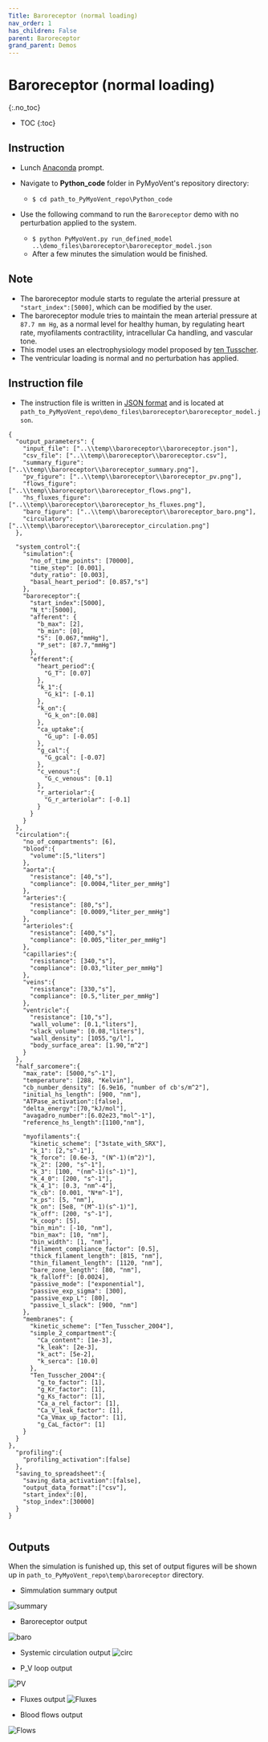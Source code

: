 ```yaml
---
Title: Baroreceptor (normal loading)
nav_order: 1
has_children: False
parent: Baroreceptor
grand_parent: Demos
---
```

# Baroreceptor (normal loading)
{:.no_toc}

* TOC
{:toc}

## Instruction

* Lunch [Anaconda](http://anaconda.org) prompt.

* Navigate to **Python_code** folder in PyMyoVent's repository directory:
    * `$ cd path_to_PyMyoVent_repo\Python_code`

* Use the following command to run the `Baroreceptor` demo with no perturbation applied to the system.
    * `$ python PyMyoVent.py run_defined_model ..\demo_files\baroreceptor\baroreceptor_model.json`
    * After a few minutes the simulation would be finished.

## Note

* The baroreceptor module starts to regulate the arterial pressure at `"start_index":[5000]`, which can be modified by the user.  
* The baroreceptor module tries to maintain the mean arterial pressure at `87.7 mm Hg`, as a normal level for healthy human, by regulating heart rate, myofilaments contractility, intracellular Ca handling, and vascular tone.
* This model uses an electrophysiology model proposed by [ten Tusscher](http://models.physiomeproject.org/exposure/c7f7ced1e002d9f0af1b56b15a873736/tentusscher_noble_noble_panfilov_2004_a.cellml/view).
* The ventricular loading is normal and no perturbation has applied.

## Instruction file

* The instruction file is written in [JSON format](http://en.wikipedia.org/wiki/JSON#:~:text=JavaScript%20Object%20Notation%20(JSON%2C%20pronounced,or%20any%20other%20serializable%20value).) and is located at `path_to_PyMyoVent_repo\demo_files\baroreceptor\baroreceptor_model.json`.

````
{
  "output_parameters": {
    "input_file": ["..\\temp\\baroreceptor\\baroreceptor.json"],
    "csv_file": ["..\\temp\\baroreceptor\\baroreceptor.csv"],
    "summary_figure": ["..\\temp\\baroreceptor\\baroreceptor_summary.png"],
    "pv_figure": ["..\\temp\\baroreceptor\\baroreceptor_pv.png"],
    "flows_figure": ["..\\temp\\baroreceptor\\baroreceptor_flows.png"],
    "hs_fluxes_figure": ["..\\temp\\baroreceptor\\baroreceptor_hs_fluxes.png"],
    "baro_figure": ["..\\temp\\baroreceptor\\baroreceptor_baro.png"],
    "circulatory": ["..\\temp\\baroreceptor\\baroreceptor_circulation.png"]
  },

  "system_control":{
    "simulation":{
      "no_of_time_points": [70000],
      "time_step": [0.001],
      "duty_ratio": [0.003],
      "basal_heart_period": [0.857,"s"]
    },
    "baroreceptor":{
      "start_index":[5000],
      "N_t":[5000],
      "afferent": {
        "b_max": [2],
        "b_min": [0],
        "S": [0.067,"mmHg"],
        "P_set": [87.7,"mmHg"]
      },
      "efferent":{
        "heart_period":{
          "G_T": [0.07]
        },
        "k_1":{
          "G_k1": [-0.1]
        },
        "k_on":{
          "G_k_on":[0.08]
        },
        "ca_uptake":{
          "G_up": [-0.05]
        },
        "g_cal":{
          "G_gcal": [-0.07]
        },
        "c_venous":{
          "G_c_venous": [0.1]
        },
        "r_arteriolar":{
          "G_r_arteriolar": [-0.1]
        }
      }
    }
  },
  "circulation":{
    "no_of_compartments": [6],
    "blood":{
      "volume":[5,"liters"]
    },
    "aorta":{
      "resistance": [40,"s"],
      "compliance": [0.0004,"liter_per_mmHg"]
    },
    "arteries":{
      "resistance": [80,"s"],
      "compliance": [0.0009,"liter_per_mmHg"]
    },
    "arterioles":{
      "resistance": [400,"s"],
      "compliance": [0.005,"liter_per_mmHg"]
    },
    "capillaries":{
      "resistance": [340,"s"],
      "compliance": [0.03,"liter_per_mmHg"]
    },
    "veins":{
      "resistance": [330,"s"],
      "compliance": [0.5,"liter_per_mmHg"]
    },
    "ventricle":{
      "resistance": [10,"s"],
      "wall_volume": [0.1,"liters"],
      "slack_volume": [0.08,"liters"],
      "wall_density": [1055,"g/l"],
      "body_surface_area": [1.90,"m^2"]
    }
  },
  "half_sarcomere":{
    "max_rate": [5000,"s^-1"],
    "temperature": [288, "Kelvin"],
    "cb_number_density": [6.9e16, "number of cb's/m^2"],
    "initial_hs_length": [900, "nm"],
    "ATPase_activation":[false],
    "delta_energy":[70,"kJ/mol"],
    "avagadro_number":[6.02e23,"mol^-1"],
    "reference_hs_length":[1100,"nm"],

    "myofilaments":{
      "kinetic_scheme": ["3state_with_SRX"],
      "k_1": [2,"s^-1"],
      "k_force": [0.6e-3, "(N^-1)(m^2)"],
      "k_2": [200, "s^-1"],
      "k_3": [100, "(nm^-1)(s^-1)"],
      "k_4_0": [200, "s^-1"],
      "k_4_1": [0.3, "nm^-4"],
      "k_cb": [0.001, "N*m^-1"],
      "x_ps": [5, "nm"],
      "k_on": [5e8, "(M^-1)(s^-1)"],
      "k_off": [200, "s^-1"],
      "k_coop": [5],
      "bin_min": [-10, "nm"],
      "bin_max": [10, "nm"],
      "bin_width": [1, "nm"],
      "filament_compliance_factor": [0.5],
      "thick_filament_length": [815, "nm"],
      "thin_filament_length": [1120, "nm"],
      "bare_zone_length": [80, "nm"],
      "k_falloff": [0.0024],
      "passive_mode": ["exponential"],
      "passive_exp_sigma": [300],
      "passive_exp_L": [80],
      "passive_l_slack": [900, "nm"]
    },
    "membranes": {
      "kinetic_scheme": ["Ten_Tusscher_2004"],
      "simple_2_compartment":{
        "Ca_content": [1e-3],
        "k_leak": [2e-3],
        "k_act": [5e-2],
        "k_serca": [10.0]
      },
      "Ten_Tusscher_2004":{
        "g_to_factor": [1],
        "g_Kr_factor": [1],
        "g_Ks_factor": [1],
        "Ca_a_rel_factor": [1],
        "Ca_V_leak_factor": [1],
        "Ca_Vmax_up_factor": [1],
        "g_CaL_factor": [1]
    }
  }
},
  "profiling":{
    "profiling_activation":[false]
  },
  "saving_to_spreadsheet":{
    "saving_data_activation":[false],
    "output_data_format":["csv"],
    "start_index":[0],
    "stop_index":[30000]
  }
}


````
## Outputs

When the simulation is funished up, this set of output figures will be shown up in `path_to_PyMyoVent_repo\temp\baroreceptor` directory.

* Simmulation summary output

![summary](baroreceptor_summary.png)

* Baroreceptor output

![baro](baroreceptor_baro.png)

* Systemic circulation output
![circ](baroreceptor_circulation.png)

* P_V loop output

![PV](baroreceptor_pv.png)

* Fluxes output
![Fluxes](baroreceptor_hs_fluxes.png)

* Blood flows output

![Flows](baroreceptor_flows.png)
